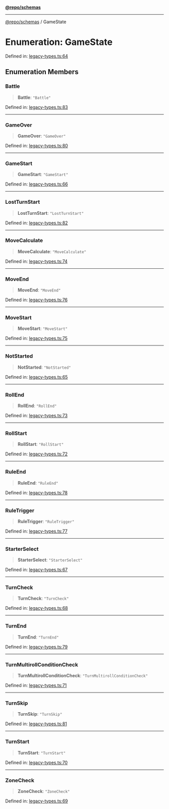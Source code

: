 [**@repo/schemas**](../README.md)

---

[@repo/schemas](../README.md) / GameState

# Enumeration: GameState

Defined in: [legacy-types.ts:64](https://github.com/alexqguo/drinking-board-game-v3/blob/c6c8efecde293dcd45795192eba80a63357ff3d6/packages/schemas/src/legacy-types.ts#L64)

## Enumeration Members

### Battle

> **Battle**: `"Battle"`

Defined in: [legacy-types.ts:83](https://github.com/alexqguo/drinking-board-game-v3/blob/c6c8efecde293dcd45795192eba80a63357ff3d6/packages/schemas/src/legacy-types.ts#L83)

---

### GameOver

> **GameOver**: `"GameOver"`

Defined in: [legacy-types.ts:80](https://github.com/alexqguo/drinking-board-game-v3/blob/c6c8efecde293dcd45795192eba80a63357ff3d6/packages/schemas/src/legacy-types.ts#L80)

---

### GameStart

> **GameStart**: `"GameStart"`

Defined in: [legacy-types.ts:66](https://github.com/alexqguo/drinking-board-game-v3/blob/c6c8efecde293dcd45795192eba80a63357ff3d6/packages/schemas/src/legacy-types.ts#L66)

---

### LostTurnStart

> **LostTurnStart**: `"LostTurnStart"`

Defined in: [legacy-types.ts:82](https://github.com/alexqguo/drinking-board-game-v3/blob/c6c8efecde293dcd45795192eba80a63357ff3d6/packages/schemas/src/legacy-types.ts#L82)

---

### MoveCalculate

> **MoveCalculate**: `"MoveCalculate"`

Defined in: [legacy-types.ts:74](https://github.com/alexqguo/drinking-board-game-v3/blob/c6c8efecde293dcd45795192eba80a63357ff3d6/packages/schemas/src/legacy-types.ts#L74)

---

### MoveEnd

> **MoveEnd**: `"MoveEnd"`

Defined in: [legacy-types.ts:76](https://github.com/alexqguo/drinking-board-game-v3/blob/c6c8efecde293dcd45795192eba80a63357ff3d6/packages/schemas/src/legacy-types.ts#L76)

---

### MoveStart

> **MoveStart**: `"MoveStart"`

Defined in: [legacy-types.ts:75](https://github.com/alexqguo/drinking-board-game-v3/blob/c6c8efecde293dcd45795192eba80a63357ff3d6/packages/schemas/src/legacy-types.ts#L75)

---

### NotStarted

> **NotStarted**: `"NotStarted"`

Defined in: [legacy-types.ts:65](https://github.com/alexqguo/drinking-board-game-v3/blob/c6c8efecde293dcd45795192eba80a63357ff3d6/packages/schemas/src/legacy-types.ts#L65)

---

### RollEnd

> **RollEnd**: `"RollEnd"`

Defined in: [legacy-types.ts:73](https://github.com/alexqguo/drinking-board-game-v3/blob/c6c8efecde293dcd45795192eba80a63357ff3d6/packages/schemas/src/legacy-types.ts#L73)

---

### RollStart

> **RollStart**: `"RollStart"`

Defined in: [legacy-types.ts:72](https://github.com/alexqguo/drinking-board-game-v3/blob/c6c8efecde293dcd45795192eba80a63357ff3d6/packages/schemas/src/legacy-types.ts#L72)

---

### RuleEnd

> **RuleEnd**: `"RuleEnd"`

Defined in: [legacy-types.ts:78](https://github.com/alexqguo/drinking-board-game-v3/blob/c6c8efecde293dcd45795192eba80a63357ff3d6/packages/schemas/src/legacy-types.ts#L78)

---

### RuleTrigger

> **RuleTrigger**: `"RuleTrigger"`

Defined in: [legacy-types.ts:77](https://github.com/alexqguo/drinking-board-game-v3/blob/c6c8efecde293dcd45795192eba80a63357ff3d6/packages/schemas/src/legacy-types.ts#L77)

---

### StarterSelect

> **StarterSelect**: `"StarterSelect"`

Defined in: [legacy-types.ts:67](https://github.com/alexqguo/drinking-board-game-v3/blob/c6c8efecde293dcd45795192eba80a63357ff3d6/packages/schemas/src/legacy-types.ts#L67)

---

### TurnCheck

> **TurnCheck**: `"TurnCheck"`

Defined in: [legacy-types.ts:68](https://github.com/alexqguo/drinking-board-game-v3/blob/c6c8efecde293dcd45795192eba80a63357ff3d6/packages/schemas/src/legacy-types.ts#L68)

---

### TurnEnd

> **TurnEnd**: `"TurnEnd"`

Defined in: [legacy-types.ts:79](https://github.com/alexqguo/drinking-board-game-v3/blob/c6c8efecde293dcd45795192eba80a63357ff3d6/packages/schemas/src/legacy-types.ts#L79)

---

### TurnMultirollConditionCheck

> **TurnMultirollConditionCheck**: `"TurnMultirollConditionCheck"`

Defined in: [legacy-types.ts:71](https://github.com/alexqguo/drinking-board-game-v3/blob/c6c8efecde293dcd45795192eba80a63357ff3d6/packages/schemas/src/legacy-types.ts#L71)

---

### TurnSkip

> **TurnSkip**: `"TurnSkip"`

Defined in: [legacy-types.ts:81](https://github.com/alexqguo/drinking-board-game-v3/blob/c6c8efecde293dcd45795192eba80a63357ff3d6/packages/schemas/src/legacy-types.ts#L81)

---

### TurnStart

> **TurnStart**: `"TurnStart"`

Defined in: [legacy-types.ts:70](https://github.com/alexqguo/drinking-board-game-v3/blob/c6c8efecde293dcd45795192eba80a63357ff3d6/packages/schemas/src/legacy-types.ts#L70)

---

### ZoneCheck

> **ZoneCheck**: `"ZoneCheck"`

Defined in: [legacy-types.ts:69](https://github.com/alexqguo/drinking-board-game-v3/blob/c6c8efecde293dcd45795192eba80a63357ff3d6/packages/schemas/src/legacy-types.ts#L69)

